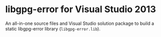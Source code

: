 # libgpg-error for Visual Studio 2013

An all-in-one source files and Visual Studio solution package
to build a static libgpg-error library (`libgpg-error.lib`).
